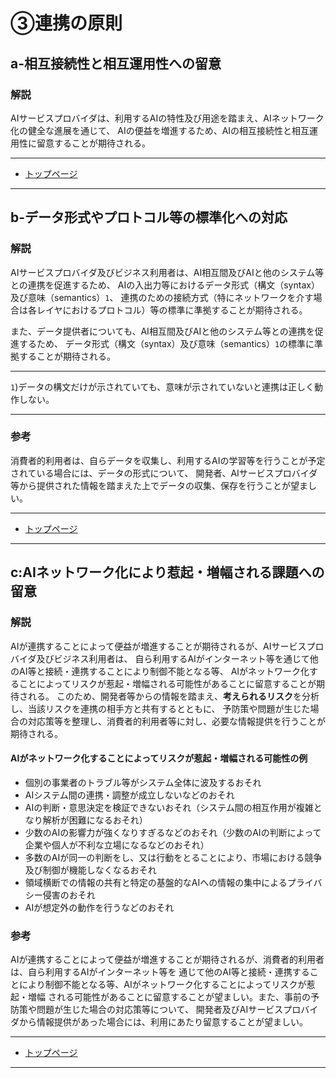 # ③連携の原則

## a-相互接続性と相互運用性への留意

### 解説

AIサービスプロバイダは、利用するAIの特性及び用途を踏まえ、AIネットワーク化の健全な進展を通じて、
AIの便益を増進するため、AIの相互接続性と相互運用性に留意することが期待される。

****************

* [トップページ](../../)

****************


## b-データ形式やプロトコル等の標準化への対応

### 解説

AIサービスプロバイダ及びビジネス利用者は、AI相互間及びAIと他のシステム等との連携を促進するため、
AIの入出力等におけるデータ形式（構文（syntax）及び意味（semantics）`1`、
連携のための接続方式（特にネットワークを介す場合は各レイヤにおけるプロトコル）等の標準に準拠することが期待される。

また、データ提供者についても、AI相互間及びAIと他のシステム等との連携を促進するため、
データ形式（構文（syntax）及び意味（semantics）`1`の標準に準拠することが期待される。

----

`1`)データの構文だけが示されていても、意味が示されていないと連携は正しく動作しない。

----

### 参考

消費者的利用者は、自らデータを収集し、利用するAIの学習等を行うことが予定されている場合には、データの形式について、
開発者、AIサービスプロバイダ等から提供された情報を踏まえた上でデータの収集、保存を行うことが望ましい。


****************

* [トップページ](../../)

****************


## c:AIネットワーク化により惹起・増幅される課題への留意

### 解説
AIが連携することによって便益が増進することが期待されるが、AIサービスプロバイダ及びビジネス利用者は、
自ら利用するAIがインターネット等を通じて他のAI等と接続・連携することにより制御不能となる等、
AIがネットワーク化することによってリスクが惹起・増幅される可能性があることに留意することが期待される。
このため、開発者等からの情報を踏まえ、**考えられるリスク**を分析し、当該リスクを連携の相手方と共有するとともに、
予防策や問題が生じた場合の対応策等を整理し、消費者的利用者等に対し、必要な情報提供を行うことが期待される。

#### AIがネットワーク化することによってリスクが惹起・増幅される可能性の例
* 個別の事業者のトラブル等がシステム全体に波及するおそれ
* AIシステム間の連携・調整が成立しないなどのおそれ
* AIの判断・意思決定を検証できないおそれ（システム間の相互作用が複雑となり解析が困難になるおそれ）
* 少数のAIの影響力が強くなりすぎるなどのおそれ（少数のAIの判断によって企業や個人が不利な立場になるなどのおそれ）
* 多数のAIが同一の判断をし、又は行動をとることにより、市場における競争及び制御が機能しなくなるおそれ
* 領域横断での情報の共有と特定の基盤的なAIへの情報の集中によるプライバシー侵害のおそれ
* AIが想定外の動作を行うなどのおそれ


### 参考

AIが連携することによって便益が増進することが期待されるが、消費者的利用者は、自ら利用するAIがインターネット等を
通じて他のAI等と接続・連携することにより制御不能となる等、AIがネットワーク化することによってリスクが惹起・増幅
される可能性があることに留意することが望ましい。また、事前の予防策や問題が生じた場合の対応策等について、
開発者及びAIサービスプロバイダから情報提供があった場合には、利用にあたり留意することが望ましい。

****************

* [トップページ](../../)

****************

